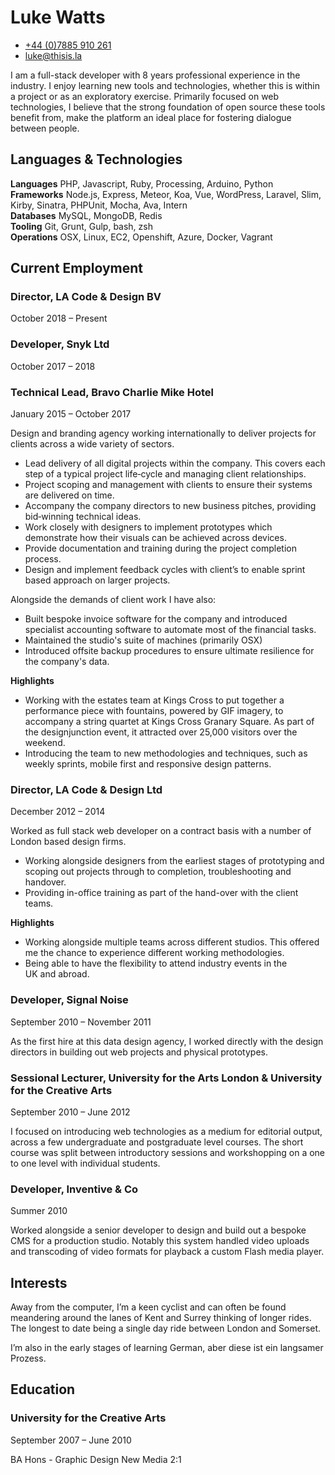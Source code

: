 Luke Watts
===

* [+44 (0)7885 910 261](tel:00447885910261) 
* [luke@thisis.la](mailto:luke@thisis.la)

I am a full-stack developer with 8 years professional experience in the industry. I enjoy learning new tools and technologies, whether this is within a project or as an exploratory exercise. Primarily focused on web technologies, I believe that the strong foundation of open source these tools benefit from, make the platform an ideal place for fostering dialogue between people.


Languages & Technologies
---

__Languages__ PHP, Javascript, Ruby, Processing, Arduino, Python  
__Frameworks__ Node.js, Express, Meteor, Koa, Vue, WordPress, Laravel, Slim, Kirby, Sinatra, PHPUnit, Mocha, Ava, Intern  
__Databases__ MySQL, MongoDB, Redis  
__Tooling__ Git, Grunt, Gulp, bash, zsh  
__Operations__ OSX, Linux, EC2, Openshift, Azure, Docker, Vagrant  


Current Employment
---

### Director, LA Code & Design BV
October 2018 – Present

### Developer, Snyk Ltd
October 2017 – 2018

### Technical Lead, Bravo Charlie Mike Hotel
January 2015 – October 2017

Design and branding agency working internationally to deliver projects for clients across a wide variety of sectors.

* Lead delivery of all digital projects within the company. This covers each step of a typical project life&#8209;cycle and managing client relationships.
* Project scoping and management with clients to ensure their systems are delivered on time.
* Accompany the company directors to new business pitches, providing bid&#8209;winning technical ideas.
* Work closely with designers to implement prototypes which demonstrate how their visuals can be achieved across devices. 
* Provide documentation and training during the project completion process.
* Design and implement feedback cycles with client’s to enable sprint based approach on larger projects.

Alongside the demands of client work I have also:

* Built bespoke invoice software for the company and introduced specialist accounting software to automate most of the financial tasks.
* Maintained the studio's suite of machines (primarily OSX)
* Introduced offsite backup procedures to ensure ultimate resilience for the company's data.


__Highlights__

* Working with the estates team at Kings Cross to put together a performance piece with fountains, powered by GIF imagery, to accompany a string quartet at Kings Cross Granary Square. As part of the designjunction event, it attracted over 25,000 visitors over the weekend. 
* Introducing the team to new methodologies and techniques, such as weekly sprints, mobile first and responsive design patterns. 


### Director, LA Code & Design Ltd
December 2012 – 2014

Worked as full stack web developer on a contract basis with a number of London based design firms. 

* Working alongside designers from the earliest stages of prototyping and scoping out projects through to completion, troubleshooting and handover.
* Providing in-office training as part of the hand-over with the client teams.

__Highlights__

* Working alongside multiple teams across different studios. This offered me the chance to experience different working methodologies. 
* Being able to have the flexibility to attend industry events in the UK and abroad.  


### Developer, Signal Noise
September 2010 – November 2011

As the first hire at this data design agency, I worked directly with the design directors in building out web projects and physical prototypes. 


### Sessional Lecturer, University for the Arts London & University for the Creative Arts
September 2010 – June 2012

I focused on introducing web technologies as a medium for editorial output, across a few undergraduate and postgraduate level courses. The short course was split between introductory sessions and workshopping on a one to one level with individual students.

### Developer, Inventive & Co
Summer 2010

Worked alongside a senior developer to design and build out a bespoke CMS for a production studio. Notably this system handled video uploads and transcoding of video formats for playback a custom Flash media player.


Interests
---

Away from the computer, I’m a keen cyclist and can often be found meandering around the lanes of Kent and Surrey thinking of longer rides. The longest to date being a single day ride between London and Somerset.

I’m also in the early stages of learning German, aber diese ist ein langsamer Prozess.


Education
---

### University for the Creative Arts
September 2007 – June 2010

BA Hons - Graphic Design New Media 2:1

